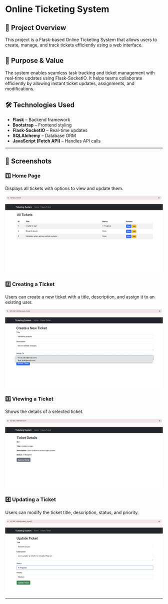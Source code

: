 # Online Ticketing System

## 📌 Project Overview
This project is a Flask-based Online Ticketing System that allows users to create, manage, and track tickets efficiently using a web interface.

## 🎯 Purpose & Value
The system enables seamless task tracking and ticket management with real-time updates using Flask-SocketIO. It helps teams collaborate efficiently by allowing instant ticket updates, assignments, and modifications.

## 🛠️ Technologies Used
- **Flask** – Backend framework
- **Bootstrap** – Frontend styling
- **Flask-SocketIO** – Real-time updates
- **SQLAlchemy** – Database ORM
- **JavaScript (Fetch API)** – Handles API calls

---

## 📸 Screenshots

### **1️⃣ Home Page**
Displays all tickets with options to view and update them.

![Home Page](Screenshots/ui/home_page.png)

### **2️⃣ Creating a Ticket**
Users can create a new ticket with a title, description, and assign it to an existing user.

![Create Ticket](Screenshots/ui/create_ticket.png)

### **3️⃣ Viewing a Ticket**
Shows the details of a selected ticket.

![View Ticket](Screenshots/ui/view_ticket.png)

### **4️⃣ Updating a Ticket**
Users can modify the ticket title, description, status, and priority.

![Update Ticket](Screenshots/ui/update_ticket.png)

---